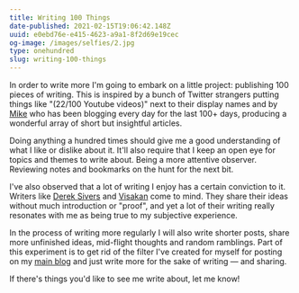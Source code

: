 ```yaml
---
title: Writing 100 Things
date-published: 2021-02-15T19:06:42.148Z
uuid: e0ebd76e-e415-4623-a9a1-8f2d69e19cec
og-image: /images/selfies/2.jpg
type: onehundred
slug: writing-100-things
---
```

In order to write more I'm going to embark on a little project: publishing 100 pieces of writing. This is inspired by a bunch of Twitter strangers putting things like "(22/100 Youtube videos)" next to their display names and by [Mike](https://critter.blog/) who has been blogging every day for the last 100+ days, producing a wonderful array of short but insightful articles.

Doing anything a hundred times should give me a good understanding of what I like or dislike about it. It'll also require that I keep an open eye for topics and themes to write about. Being a more attentive observer. Reviewing notes and bookmarks on the hunt for the next bit. 

I've also observed that a lot of writing I enjoy has a certain conviction to it. Writers like [Derek Sivers](https://sive.rs/) and [Visakan](https://twitter.com/visakanv) come to mind. They share their ideas without much introduction or "proof", and yet a lot of their writing really resonates with me as being true to my subjective experience. 

In the process of writing more regularly I will also write shorter posts, share more unfinished ideas, mid-flight thoughts and random ramblings. Part of this experiment is to get rid of the filter I've created for myself for posting on my [main blog](https://martinklepsch.org) and just write more for the sake of writing — and sharing. 

If there's things you'd like to see me write about, let me know!